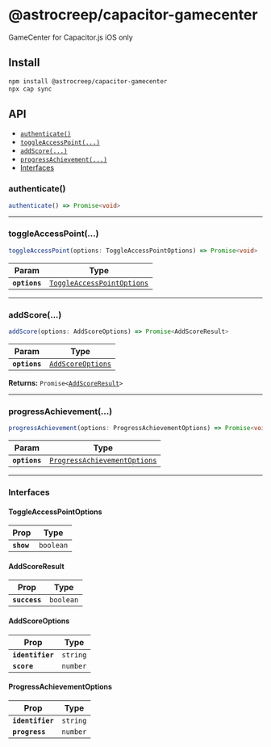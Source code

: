 # @astrocreep/capacitor-gamecenter

GameCenter for Capacitor.js
iOS only

## Install

```bash
npm install @astrocreep/capacitor-gamecenter
npx cap sync
```

## API

<docgen-index>

* [`authenticate()`](#authenticate)
* [`toggleAccessPoint(...)`](#toggleaccesspoint)
* [`addScore(...)`](#addscore)
* [`progressAchievement(...)`](#progressachievement)
* [Interfaces](#interfaces)

</docgen-index>

<docgen-api>
<!--Update the source file JSDoc comments and rerun docgen to update the docs below-->

### authenticate()

```typescript
authenticate() => Promise<void>
```

--------------------


### toggleAccessPoint(...)

```typescript
toggleAccessPoint(options: ToggleAccessPointOptions) => Promise<void>
```

| Param         | Type                                                                          |
| ------------- | ----------------------------------------------------------------------------- |
| **`options`** | <code><a href="#toggleaccesspointoptions">ToggleAccessPointOptions</a></code> |

--------------------


### addScore(...)

```typescript
addScore(options: AddScoreOptions) => Promise<AddScoreResult>
```

| Param         | Type                                                        |
| ------------- | ----------------------------------------------------------- |
| **`options`** | <code><a href="#addscoreoptions">AddScoreOptions</a></code> |

**Returns:** <code>Promise&lt;<a href="#addscoreresult">AddScoreResult</a>&gt;</code>

--------------------


### progressAchievement(...)

```typescript
progressAchievement(options: ProgressAchievementOptions) => Promise<void>
```

| Param         | Type                                                                              |
| ------------- | --------------------------------------------------------------------------------- |
| **`options`** | <code><a href="#progressachievementoptions">ProgressAchievementOptions</a></code> |

--------------------


### Interfaces


#### ToggleAccessPointOptions

| Prop       | Type                 |
| ---------- | -------------------- |
| **`show`** | <code>boolean</code> |


#### AddScoreResult

| Prop          | Type                 |
| ------------- | -------------------- |
| **`success`** | <code>boolean</code> |


#### AddScoreOptions

| Prop             | Type                |
| ---------------- | ------------------- |
| **`identifier`** | <code>string</code> |
| **`score`**      | <code>number</code> |


#### ProgressAchievementOptions

| Prop             | Type                |
| ---------------- | ------------------- |
| **`identifier`** | <code>string</code> |
| **`progress`**   | <code>number</code> |

</docgen-api>
